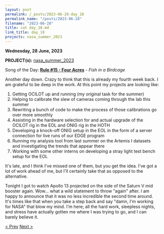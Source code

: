 ```yaml
---
layout: post
permalink: /_posts/2023-06-28-day_18
permalink_name: "/posts/2023-06-28"
filename: "2023-06-28"
title: cat day_18.md
link_title: day_18
projects: nasa_summer_2023
---
```

**Wednesday, 28 June, 2023**

**PROJECT(s):**  [nasa_summer_2023](/projects/nasa_summer_2023)

Song of the Day: [**Rule #15 - Four Acres**](https://youtu.be/ARhhnGFFuFY) - *Fish in a Birdcage*

Another day down. Crazy to think that this is already my fourth week back. I am grateful to be deep in the work. At this point my projects are looking like:

1. Getting OCILOT up and running (my original task for the summer)
2. Helping to calibrate the slew of cameras coming through the lab this summer
3. Rewriting a bunch of code to make the process of those calibrations go over more smoothly
4. Assisting in the hardware selection for and actual upgrade of the OCILOT rig in the EOL and ONIG rig in the HOTH
5. Developing a knock-off ONIG setup in the EOL in the form of a server connection for live runs of our EDGE program
6. Running my analysis tool from last summer on the Artemis I datasets and investigating the trends that appear there
7. Working with some other interns on developing a stray light test bench setup for the EOL

It's late, and I think I've missed one of them, but you get the idea. I've got a lot of work ahead of me, but I'll certainly take that as opposed to the alternative.

Tonight I got to watch Apollo 13 projected on the side of the Saturn V mid booster again. Wow... what a wild statement to throw "again" after. I am happy to announce that it was no less incredible the second time around. It's times like that when you take a step back and say "damn, I'm working for NASA" that blow my mind. I'm here; all the hard work, sleepless nights, and stress have actually gotten me where I was trying to go, and I can barely believe it.

[< Prev](/_posts/2023-06-15-day_09)    [Next >](/all_caught_up)
